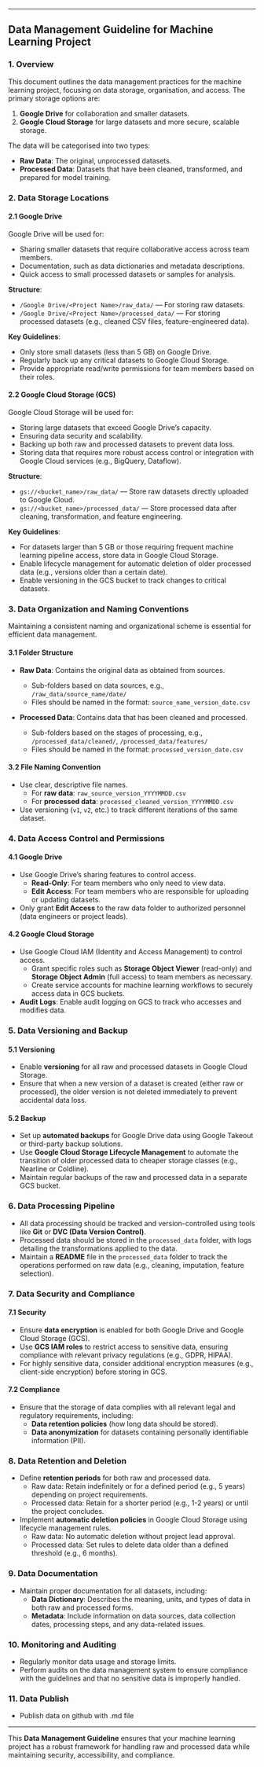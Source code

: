 

---

## **Data Management Guideline for Machine Learning Project**

### **1. Overview**
This document outlines the data management practices for the machine learning project, focusing on data storage, organisation, and access. The primary storage options are:
1. **Google Drive** for collaboration and smaller datasets.
2. **Google Cloud Storage** for large datasets and more secure, scalable storage.

The data will be categorised into two types:
- **Raw Data**: The original, unprocessed datasets.
- **Processed Data**: Datasets that have been cleaned, transformed, and prepared for model training.

### **2. Data Storage Locations**

#### **2.1 Google Drive**
Google Drive will be used for:
- Sharing smaller datasets that require collaborative access across team members.
- Documentation, such as data dictionaries and metadata descriptions.
- Quick access to small processed datasets or samples for analysis.

**Structure**:
- `/Google Drive/<Project Name>/raw_data/` — For storing raw datasets.
- `/Google Drive/<Project Name>/processed_data/` — For storing processed datasets (e.g., cleaned CSV files, feature-engineered data).

**Key Guidelines**:
- Only store small datasets (less than 5 GB) on Google Drive.
- Regularly back up any critical datasets to Google Cloud Storage.
- Provide appropriate read/write permissions for team members based on their roles.

#### **2.2 Google Cloud Storage (GCS)**
Google Cloud Storage will be used for:
- Storing large datasets that exceed Google Drive’s capacity.
- Ensuring data security and scalability.
- Backing up both raw and processed datasets to prevent data loss.
- Storing data that requires more robust access control or integration with Google Cloud services (e.g., BigQuery, Dataflow).

**Structure**:
- `gs://<bucket_name>/raw_data/` — Store raw datasets directly uploaded to Google Cloud.
- `gs://<bucket_name>/processed_data/` — Store processed data after cleaning, transformation, and feature engineering.

**Key Guidelines**:
- For datasets larger than 5 GB or those requiring frequent machine learning pipeline access, store data in Google Cloud Storage.
- Enable lifecycle management for automatic deletion of older processed data (e.g., versions older than a certain date).
- Enable versioning in the GCS bucket to track changes to critical datasets.

### **3. Data Organization and Naming Conventions**
Maintaining a consistent naming and organizational scheme is essential for efficient data management.

#### **3.1 Folder Structure**
- **Raw Data**: Contains the original data as obtained from sources.
  - Sub-folders based on data sources, e.g., `/raw_data/source_name/date/`
  - Files should be named in the format: `source_name_version_date.csv`

- **Processed Data**: Contains data that has been cleaned and processed.
  - Sub-folders based on the stages of processing, e.g., `/processed_data/cleaned/`, `/processed_data/features/`
  - Files should be named in the format: `processed_version_date.csv`

#### **3.2 File Naming Convention**
- Use clear, descriptive file names.
  - For **raw data**: `raw_source_version_YYYYMMDD.csv`
  - For **processed data**: `processed_cleaned_version_YYYYMMDD.csv`
- Use versioning (`v1`, `v2`, etc.) to track different iterations of the same dataset.

### **4. Data Access Control and Permissions**

#### **4.1 Google Drive**
- Use Google Drive’s sharing features to control access.
  - **Read-Only**: For team members who only need to view data.
  - **Edit Access**: For team members who are responsible for uploading or updating datasets.
- Only grant **Edit Access** to the raw data folder to authorized personnel (data engineers or project leads).

#### **4.2 Google Cloud Storage**
- Use Google Cloud IAM (Identity and Access Management) to control access.
  - Grant specific roles such as **Storage Object Viewer** (read-only) and **Storage Object Admin** (full access) to team members as necessary.
  - Create service accounts for machine learning workflows to securely access data in GCS buckets.
- **Audit Logs**: Enable audit logging on GCS to track who accesses and modifies data.

### **5. Data Versioning and Backup**

#### **5.1 Versioning**
- Enable **versioning** for all raw and processed datasets in Google Cloud Storage.
- Ensure that when a new version of a dataset is created (either raw or processed), the older version is not deleted immediately to prevent accidental data loss.

#### **5.2 Backup**
- Set up **automated backups** for Google Drive data using Google Takeout or third-party backup solutions.
- Use **Google Cloud Storage Lifecycle Management** to automate the transition of older processed data to cheaper storage classes (e.g., Nearline or Coldline).
- Maintain regular backups of the raw and processed data in a separate GCS bucket.

### **6. Data Processing Pipeline**
- All data processing should be tracked and version-controlled using tools like **Git** or **DVC (Data Version Control)**.
- Processed data should be stored in the `processed_data` folder, with logs detailing the transformations applied to the data.
- Maintain a **README** file in the `processed_data` folder to track the operations performed on raw data (e.g., cleaning, imputation, feature selection).

### **7. Data Security and Compliance**

#### **7.1 Security**
- Ensure **data encryption** is enabled for both Google Drive and Google Cloud Storage (GCS).
- Use **GCS IAM roles** to restrict access to sensitive data, ensuring compliance with relevant privacy regulations (e.g., GDPR, HIPAA).
- For highly sensitive data, consider additional encryption measures (e.g., client-side encryption) before storing in GCS.

#### **7.2 Compliance**
- Ensure that the storage of data complies with all relevant legal and regulatory requirements, including:
  - **Data retention policies** (how long data should be stored).
  - **Data anonymization** for datasets containing personally identifiable information (PII).

### **8. Data Retention and Deletion**
- Define **retention periods** for both raw and processed data.
  - Raw data: Retain indefinitely or for a defined period (e.g., 5 years) depending on project requirements.
  - Processed data: Retain for a shorter period (e.g., 1-2 years) or until the project concludes.
- Implement **automatic deletion policies** in Google Cloud Storage using lifecycle management rules.
  - Raw data: No automatic deletion without project lead approval.
  - Processed data: Set rules to delete data older than a defined threshold (e.g., 6 months).

### **9. Data Documentation**
- Maintain proper documentation for all datasets, including:
  - **Data Dictionary**: Describes the meaning, units, and types of data in both raw and processed forms.
  - **Metadata**: Include information on data sources, data collection dates, processing steps, and any data-related issues.

### **10. Monitoring and Auditing**
- Regularly monitor data usage and storage limits.
- Perform audits on the data management system to ensure compliance with the guidelines and that no sensitive data is improperly handled.

### **11. Data Publish**
- Publish data on github with .md file 
---

This **Data Management Guideline** ensures that your machine learning project has a robust framework for handling raw and processed data while maintaining security, accessibility, and compliance.